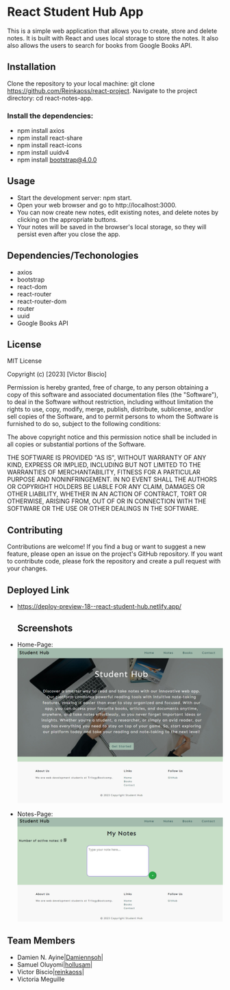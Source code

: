 # React Student Hub App
This is a simple web application that allows you to create, store and delete notes. It is built with React and uses local storage to store the notes. It also also allows the users to search for books from Google Books API.

## Installation
Clone the repository to your local machine: git clone https://github.com/Reinkaoss/react-project.
Navigate to the project directory: cd react-notes-app.

### Install the dependencies: 

* npm install axios
* npm install react-share
* npm install react-icons
* npm install uuidv4
* npm install bootstrap@4.0.0

## Usage
* Start the development server: npm start.
* Open your web browser and go to http://localhost:3000.
* You can now create new notes, edit existing notes, and delete notes by clicking on the appropriate buttons.
* Your notes will be saved in the browser's local storage, so they will persist even after you close the app.

## Dependencies/Techonologies
* axios
* bootstrap
* react-dom
* react-router
* react-router-dom
* router
* uuid
* Google Books API

## License
MIT License

Copyright (c) [2023] [Victor Biscio]

Permission is hereby granted, free of charge, to any person obtaining a copy of this software and associated documentation files (the "Software"), to deal in the Software without restriction, including without limitation the rights to use, copy, modify, merge, publish, distribute, sublicense, and/or sell copies of the Software, and to permit persons to whom the Software is furnished to do so, subject to the following conditions:

The above copyright notice and this permission notice shall be included in all copies or substantial portions of the Software.

THE SOFTWARE IS PROVIDED "AS IS", WITHOUT WARRANTY OF ANY KIND, EXPRESS OR IMPLIED, INCLUDING BUT NOT LIMITED TO THE WARRANTIES OF MERCHANTABILITY, FITNESS FOR A PARTICULAR PURPOSE AND NONINFRINGEMENT. IN NO EVENT SHALL THE AUTHORS OR COPYRIGHT HOLDERS BE LIABLE FOR ANY CLAIM, DAMAGES OR OTHER LIABILITY, WHETHER IN AN ACTION OF CONTRACT, TORT OR OTHERWISE, ARISING FROM, OUT OF OR IN CONNECTION WITH THE SOFTWARE OR THE USE OR OTHER DEALINGS IN THE SOFTWARE.

## Contributing
Contributions are welcome! If you find a bug or want to suggest a new feature, please open an issue on the project's GitHub repository. If you want to contribute code, please fork the repository and create a pull request with your changes.

  ## Deployed Link
* https://deploy-preview-18--react-student-hub.netlify.app/
  
  ## Screenshots
* Home-Page:
 ![image](https://github.com/reinkaoss/React-Student-Hub-App/blob/main/src/notes-home.jpg)

 * Notes-Page:
 ![image](https://github.com/reinkaoss/React-Student-Hub-App/blob/main/src/notes-page.jpg)
## Team Members
* Damien N. Ayine|[Damiennsoh](https://github.com/Damiennsoh)|
* Samuel Oluyomi|[hollusam](https://github.com/hollusam)|
* Victor Biscio|[reinkaoss](https://github.com/reinkaoss)|
* Victoria Meguille